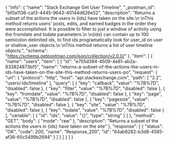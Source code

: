 {
  "info": {
    "name": "Stack Exchange Get User Timeline",
    "_postman_id": "bf0a1136-ca13-4445-9643-40144d626e52",
    "description": "Returns a subset of the actions the users in {ids} have taken on the site.\n \nThis method returns users' posts, edits, and earned badges in the order they were accomplished. It is possible to filter to just a window of activity using the fromdate and todate parameters.\n \n{ids} can contain up to 100 semicolon delimited ids, to find ids programatically look for user_id on user or shallow_user objects.\n \nThis method returns a list of user timeline objects.",
    "schema": "https://schema.getpostman.com/json/collection/v2.0.0/"
  },
  "item": [
    {
      "name": "users",
      "item": [
        {
          "id": "e755d394-4509-4e81-ab2a-833824873bf5",
          "name": "returns-a-subset-of-the-actions-the-users-in-ids-have-taken-on-the-site-this-method-returns-users-po",
          "request": {
            "url": {
              "protocol": "http",
              "host": "api.stackexchange.com",
              "path": [
                "2.2",
                "users/:ids/timeline"
              ],
              "query": [
                {
                  "key": "callback",
                  "value": "%7B%7D",
                  "disabled": false
                },
                {
                  "key": "filter",
                  "value": "%7B%7D",
                  "disabled": false
                },
                {
                  "key": "fromdate",
                  "value": "%7B%7D",
                  "disabled": false
                },
                {
                  "key": "page",
                  "value": "%7B%7D",
                  "disabled": false
                },
                {
                  "key": "pagesize",
                  "value": "%7B%7D",
                  "disabled": false
                },
                {
                  "key": "site",
                  "value": "%7B%7D",
                  "disabled": false
                },
                {
                  "key": "todate",
                  "value": "%7B%7D",
                  "disabled": false
                }
              ],
              "variable": [
                {
                  "id": "ids",
                  "value": "{}",
                  "type": "string"
                }
              ]
            },
            "method": "GET",
            "body": {
              "mode": "raw"
            },
            "description": "Returns a subset of the actions the users in {ids} have taken on the site"
          },
          "response": [
            {
              "status": "OK",
              "code": 200,
              "name": "Response_200",
              "id": "64ab6282-b3d8-4585-af36-65c5499b2694"
            }
          ]
        }
      ]
    }
  ]
}